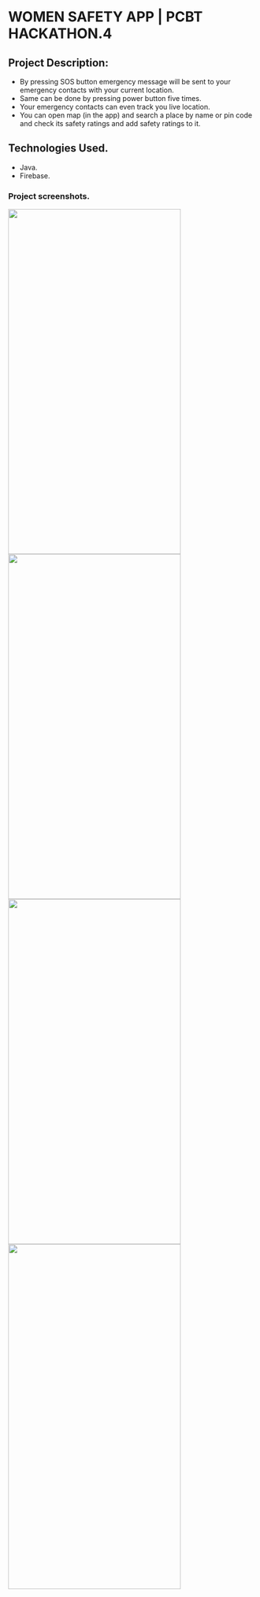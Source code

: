 # WOMEN SAFETY APP | PCBT HACKATHON.4

## Project Description:
 - By pressing SOS button emergency message will be sent to your emergency contacts with your current location.
 - Same can be done by pressing power button five times.
 - Your emergency contacts can even track you live location.
 - You can open map (in the app) and search a place by name or pin code and check its safety ratings and add safety ratings to it.
 
## Technologies Used.
- Java. 
- Firebase.



### Project screenshots.

<img align="left" height="700" width="350" src="https://user-images.githubusercontent.com/39399239/94515632-97edb580-0241-11eb-8f56-c270d9d4419f.png">
<img align="left" height="700" width="350" src="https://user-images.githubusercontent.com/39399239/94515639-9c19d300-0241-11eb-85be-feab96fd23d7.png">
<img align="left" height="700" width="350" src="https://user-images.githubusercontent.com/39399239/94515643-a0de8700-0241-11eb-8369-1cd6f4af2067.png">
<img align="left" height="700" width="350" src="https://user-images.githubusercontent.com/39399239/94515645-a20fb400-0241-11eb-9893-0545e7841465.png">
